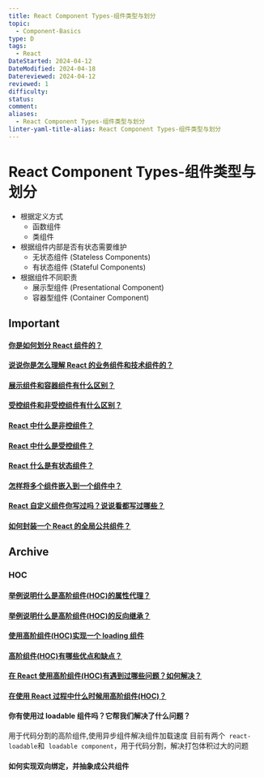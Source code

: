 ```yaml
---
title: React Component Types-组件类型与划分
topic:
  - Component-Basics
type: D
tags:
  - React
DateStarted: 2024-04-12
DateModified: 2024-04-18
Datereviewed: 2024-04-12
reviewed: 1
difficulty: 
status: 
comment: 
aliases:
  - React Component Types-组件类型与划分
linter-yaml-title-alias: React Component Types-组件类型与划分
---
```


# React Component Types-组件类型与划分

- 根据定义方式
  - 函数组件
  - 类组件
- 根据组件内部是否有状态需要维护
  - 无状态组件 (Stateless Components)
  - 有状态组件 (Stateful Components)
- 根据组件不同职责
  - 展示型组件 (Presentational Component)
  - 容器型组件 (Container Component)

## Important
#### [你是如何划分 React 组件的？](https://github.com/haizlin/fe-interview/issues/851)

#### [说说你是怎么理解 React 的业务组件和技术组件的？](https://github.com/haizlin/fe-interview/issues/699)

#### [展示组件和容器组件有什么区别？](https://github.com/haizlin/fe-interview/issues/697)

#### [受控组件和非受控组件有什么区别？](https://github.com/haizlin/fe-interview/issues/631)

#### [React 中什么是非控组件？](https://github.com/haizlin/fe-interview/issues/630)

#### [React 中什么是受控组件？](https://github.com/haizlin/fe-interview/issues/629)

#### [React 什么是有状态组件？](https://github.com/haizlin/fe-interview/issues/860)

#### [怎样将多个组件嵌入到一个组件中？](https://github.com/haizlin/fe-interview/issues/848)

#### [React 自定义组件你写过吗？说说看都写过哪些？](https://github.com/haizlin/fe-interview/issues/646)

#### [如何封装一个 React 的全局公共组件？](https://github.com/haizlin/fe-interview/issues/825)

## Archive

### HOC

#### [举例说明什么是高阶组件(HOC)的属性代理？](https://github.com/haizlin/fe-interview/issues/800)

#### [举例说明什么是高阶组件(HOC)的反向继承？](https://github.com/haizlin/fe-interview/issues/802)

#### [使用高阶组件(HOC)实现一个 loading 组件](https://github.com/haizlin/fe-interview/issues/854)

#### [高阶组件(HOC)有哪些优点和缺点？](https://github.com/haizlin/fe-interview/issues/785)

#### [在 React 使用高阶组件(HOC)有遇到过哪些问题？如何解决？](https://github.com/haizlin/fe-interview/issues/752)

#### [在使用 React 过程中什么时候用高阶组件(HOC)？](https://github.com/haizlin/fe-interview/issues/751)

#### 你有使用过 loadable 组件吗？它帮我们解决了什么问题？

用于代码分割的高阶组件,使用异步组件解决组件加载速度
目前有两个  `react-loadable`和  `loadable component`，用于代码分割，解决打包体积过大的问题

#### 如何实现双向绑定，并抽象成公共组件













